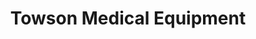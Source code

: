 ---
title: "Towson Medical Equipment"
url: /parkville/towson-medical-equipment/
shop: Sanitätshaus
---